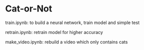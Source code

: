 # Cat-or-Not

train.ipynb: to build a neural network, train model and simple test

retrain.ipynb: retrain model for higher accuracy

make_video.ipynb: rebuild a video which only contains cats
